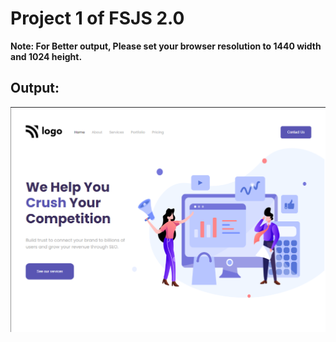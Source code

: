# Project 1 of FSJS 2.0

**Note: For Better output, Please set your browser resolution to 1440 width and 1024 height.**

## Output:

![Output](./Final%20output.png)
